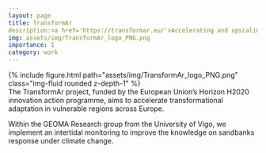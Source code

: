 ```yaml
---
layout: page
title: TransformAr
description:<a href='https://transformar.eu/'>Accelerating and upscaling transformational adaptation in Europe</a>
img: assets/img/TransformAr_logo_PNG.png
importance: 1
category: work
---
```


 
<div class="row">
    <div class="col-sm mt-3 mt-md-0">
        {% include figure.html path="assets/img/TransformAr_logo_PNG.png" class="img-fluid rounded z-depth-1" %}
    </div>
</div>
<div class="caption">
   The TransformAr project, funded by the European Union’s Horizon H2020 innovation action programme, aims to accelerate transformational adaptation in vulnerable regions across Europe.

Within the GEOMA Research group from the University of Vigo, we implement an intertidal monitoring to improve the knowledge on sandbanks response under climate change.
</div>

